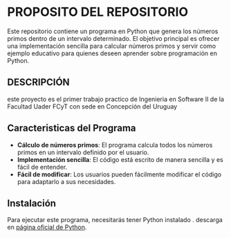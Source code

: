 # PROPOSITO DEL REPOSITORIO
Este repositorio contiene un programa en Python que genera los números primos dentro de un intervalo determinado. El objetivo principal es ofrecer una implementación sencilla para calcular números primos y servir como ejemplo educativo para quienes deseen aprender sobre programación en Python.
## DESCRIPCIÓN
este proyecto es el primer trabajo practico de Ingenieria en Software II de la Facultad Uader FCyT con sede en Concepción del Uruguay
## Caracteristicas del Programa
- **Cálculo de números primos**: El programa calcula todos los números primos en un intervalo definido por el usuario.
- **Implementación sencilla**: El código está escrito de manera sencilla y es fácil de entender.
- **Fácil de modificar**: Los usuarios pueden fácilmente modificar el código para adaptarlo a sus necesidades.
## Instalación

Para ejecutar este programa, necesitarás tener Python  instalado . descarga en [página oficial de Python](https://www.python.org/downloads/).